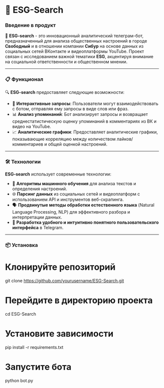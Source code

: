 # 🌟 ESG-Search

### Введение в продукт

🌱 **ESG-search** - это инновационный аналитический телеграм-бот, предназначенный для анализа общественных настроений в городе **Свободный** и в отношении компании **Сибур** на основе данных из социальных сетей ВКонтакте и видеоплатформы YouTube. Проект связан с исследованием важной тематики **ESG**, акцентируя внимание на социальной ответственности и общественном мнении.

---

### 📋 Функционал

🔍 **ESG-search** предоставляет следующие возможности:

- 📲 **Интерактивные запросы**: Пользователи могут взаимодействовать с ботом, отправляя ему запросы в виде слов или фраз.
- 📊 **Анализ упоминаний**: Бот анализирует запросы и возвращает среднестатистическую оценку упоминаний в комментариях из ВК и видео на YouTube.
- 📈 **Аналитические графики**: Предоставляет аналитические графики, показывающие корреляцию между количеством лайков/комментариев и общей оценкой настроений.

---

### 🛠️ Технологии

**ESG-search** использует современные технологии:

- 🤖 **Алгоритмы машинного обучения** для анализа текстов и определения настроений.
- 🌐 **Парсинг данных** из социальных сетей и видеоплатформ с использованием API и инструментов веб-скрапинга.
- 🗣️ **Продвинутые методы обработки естественного языка** (Natural Language Processing, NLP) для эффективного разбора и интерпретации данных.
- 📱 **Разработка удобного и интуитивно понятного пользовательского интерфейса** в Telegram.

---

### 📦 Установка

# Клонируйте репозиторий
git clone https://github.com/yourusername/ESG-Search.git

# Перейдите в директорию проекта
cd ESG-Search

# Установите зависимости
pip install -r requirements.txt

# Запустите бота
python bot.py
